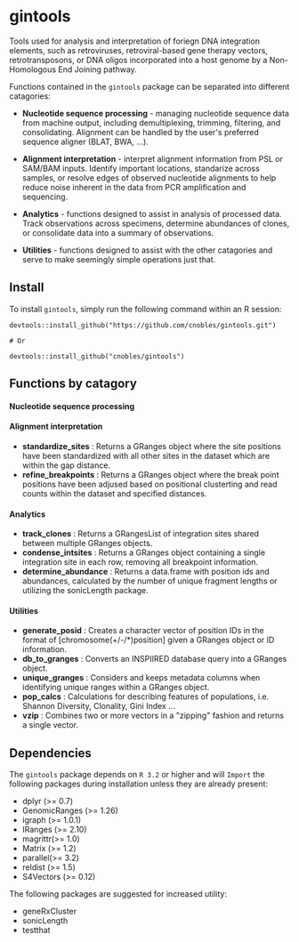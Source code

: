 # gintools
Tools used for analysis and interpretation of foriegn DNA integration elements, such as retroviruses, retroviral-based gene therapy vectors, retrotransposons, or DNA oligos incorporated into a host genome by a Non-Homologous End Joining pathway.

Functions contained in the `gintools` package can be separated into different catagories:

* **Nucleotide sequence processing** - managing nucleotide sequence data from machine output, including demultiplexing, trimming, filtering, and consolidating. Alignment can be handled by the user's preferred sequence aligner (BLAT, BWA, ...).

* **Alignment interpretation** - interpret alignment information from PSL or SAM/BAM inputs. Identify important locations, standarize across samples, or resolve edges of observed nucleotide alignments to help reduce noise inherent in the data from PCR amplification and sequencing.

* **Analytics** - functions designed to assist in analysis of processed data. Track observations across specimens, determine abundances of clones, or consolidate data into a summary of observations. 

* **Utilities** - functions designed to assist with the other catagories and serve to make seemingly simple operations just that. 

## Install
To install `gintools`, simply run the following command within an R session:

```
devtools::install_github("https://github.com/cnobles/gintools.git")

# Or

devtools::install_github("cnobles/gintools")
```

## Functions by catagory

#### Nucleotide sequence processing


#### Alignment interpretation
* **standardize_sites** : Returns a GRanges object where the site positions have been standardized with all other sites in the dataset which are within the gap distance.
* **refine_breakpoints** : Returns a GRanges object where the break point positions have been adjused based on positional clusterting and read counts within the dataset and specified distances.


#### Analytics
* **track_clones** : Returns a GRangesList of integration sites shared between multiple GRanges objects.
* **condense_intsites** : Returns a GRanges object containing a single integration site in each row, removing all breakpoint information.
* **determine_abundance** : Returns a data.frame with position ids and abundances, calculated by the number of unique fragment lengths or utilizing the sonicLength package.


#### Utilities
* **generate_posid** : Creates a character vector of position IDs in the format of [chromosome(+/-/*)position] given a GRanges object or ID information.
* **db_to_granges** : Converts an INSPIIRED database query into a GRanges object.
* **unique_granges** : Considers and keeps metadata columns when identifying unique ranges within a GRanges object.
* **pop_calcs** : Calculations for describing features of populations, i.e. Shannon Diversity, Clonality, Gini Index ...
* **vzip** : Combines two or more vectors in a "zipping" fashion and returns a single vector.

## Dependencies
The `gintools` package depends on `R 3.2` or higher and will `Import` the following packages during installation unless they are already present:

* dplyr (>= 0.7)
* GenomicRanges (>= 1.26)
* igraph (>= 1.0.1)
* IRanges (>= 2.10)
* magrittr(>= 1.0)
* Matrix (>= 1.2)
* parallel(>= 3.2)
* reldist (>= 1.5)
* S4Vectors (>= 0.12)

The following packages are suggested for increased utility:

* geneRxCluster
* sonicLength
* testthat
